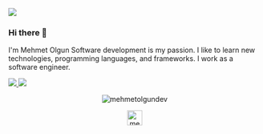 ![](https://visitor-badge.glitch.me/badge?page_id=mehmetolgundev.mehmetolgundev)
### Hi there 👋
I'm Mehmet Olgun Software development is my passion. I like to learn new technologies, programming languages, and frameworks. I work as a software engineer. 


 <a href="https://github.com/mehmetolgundev">
    <img src="https://badges.pufler.dev/visits/mehmetolgundev/mehmetolgundev?style=flat-square&color=black&logo=github">
  </a>
  <a href="https://github.com/mehmetolgundev?tab=repositories">
    <img src="https://badges.pufler.dev/repos/mehmetolgundev?style=flat-square&color=black&logo=github">
  </a>
<p align="center"> <img src="https://github-readme-stats.vercel.app/api?username=mehmetolgundev&show_icons=true&theme=gotham" alt="mehmetolgundev" />

<p align="center">
<a href="https://linkedin.com/in/mehmetolgundev" target="blank"><img align="center" src="https://cdn.jsdelivr.net/npm/simple-icons@3.0.1/icons/linkedin.svg" alt="mehmetolgundev" height="30" width="30" /></a>
</p>


